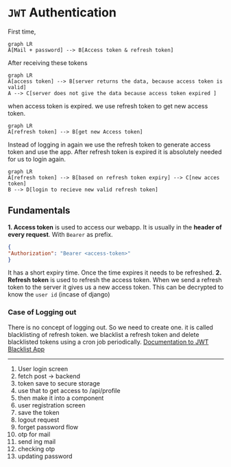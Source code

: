 # `JWT` Authentication

First time,
```mermaid
graph LR
A[Mail + password] --> B[Access token & refresh token]
```
After receiving these tokens

```mermaid
graph LR
A[access token] --> B[server returns the data, because access token is valid]
A --> C[server does not give the data because access token expired ]
```
when access token is expired. we use refresh token to get new access token.

```mermaid
graph LR
A[refresh token] --> B[get new Access token]
```
Instead of logging in again we use the refresh token to generate access token and use the app. After refresh token is expired it is absolutely needed for us to login  again.


```mermaid
graph LR
A[refresh token] --> B[based on refresh token expiry] --> C[new acces token]
B --> D[login to recieve new valid refresh token]
```
## Fundamentals

**1. Access token** is used to access our webapp. It is usually in the **header of every request**. With `Bearer` as prefix.
```json
{
"Authorization": "Bearer <access-token>"
}
```

It has a short expiry time. Once the time expires it needs to be refreshed.
**2. Refresh token**  is used to refresh the access token. When we send a refresh token to the server it gives us a new access token. This can be decrypted to know the `user id` (incase of django)

### Case of Logging out
There is no concept of logging out.
So we need to create one. it is called blacklisting of refresh token.
we blacklist a refresh token and delete blacklisted tokens using a cron job periodically.
[Documentation to JWT Blacklist App](https://django-rest-framework-simplejwt.readthedocs.io/en/latest/blacklist_app.html)

---

1. User login screen
2. fetch post -> backend
3. token save to secure storage
4. use that to get access to /api/profile
5. then make it into a component
6. user registration screen
7. save the token
8. logout request
9. forget password flow
10. otp for mail 
11. send ing mail
12. checking otp
13. updating password 
<!--stackedit_data:
eyJoaXN0b3J5IjpbLTM1MzY2MDQ0OV19
-->